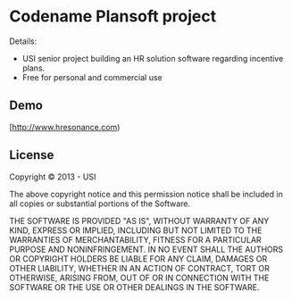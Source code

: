 Codename Plansoft project
==============================

Details:

* USI senior project building an HR solution software regarding incentive plans.  
* Free for personal and commercial use

## Demo

[http://www.hresonance.com)

## License

Copyright &copy; 2013 - USI

The above copyright notice and this permission notice shall be included in all copies or substantial portions of the Software.

THE SOFTWARE IS PROVIDED "AS IS", WITHOUT WARRANTY OF ANY KIND, EXPRESS OR IMPLIED, INCLUDING BUT NOT LIMITED TO THE WARRANTIES OF MERCHANTABILITY, FITNESS FOR A PARTICULAR PURPOSE AND NONINFRINGEMENT. IN NO EVENT SHALL THE AUTHORS OR COPYRIGHT HOLDERS BE LIABLE FOR ANY CLAIM, DAMAGES OR OTHER LIABILITY, WHETHER IN AN ACTION OF CONTRACT, TORT OR OTHERWISE, ARISING FROM, OUT OF OR IN CONNECTION WITH THE SOFTWARE OR THE USE OR OTHER DEALINGS IN THE SOFTWARE.
